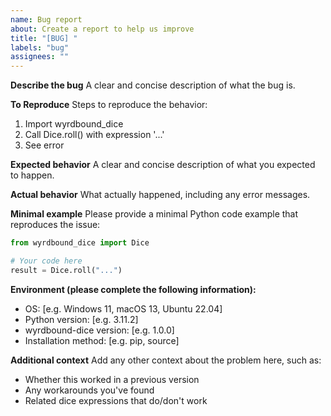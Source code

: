 ```yaml
---
name: Bug report
about: Create a report to help us improve
title: "[BUG] "
labels: "bug"
assignees: ""
---
```


**Describe the bug**
A clear and concise description of what the bug is.

**To Reproduce**
Steps to reproduce the behavior:

1. Import wyrdbound_dice
2. Call Dice.roll() with expression '...'
3. See error

**Expected behavior**
A clear and concise description of what you expected to happen.

**Actual behavior**
What actually happened, including any error messages.

**Minimal example**
Please provide a minimal Python code example that reproduces the issue:

```python
from wyrdbound_dice import Dice

# Your code here
result = Dice.roll("...")
```

**Environment (please complete the following information):**

- OS: [e.g. Windows 11, macOS 13, Ubuntu 22.04]
- Python version: [e.g. 3.11.2]
- wyrdbound-dice version: [e.g. 1.0.0]
- Installation method: [e.g. pip, source]

**Additional context**
Add any other context about the problem here, such as:

- Whether this worked in a previous version
- Any workarounds you've found
- Related dice expressions that do/don't work
